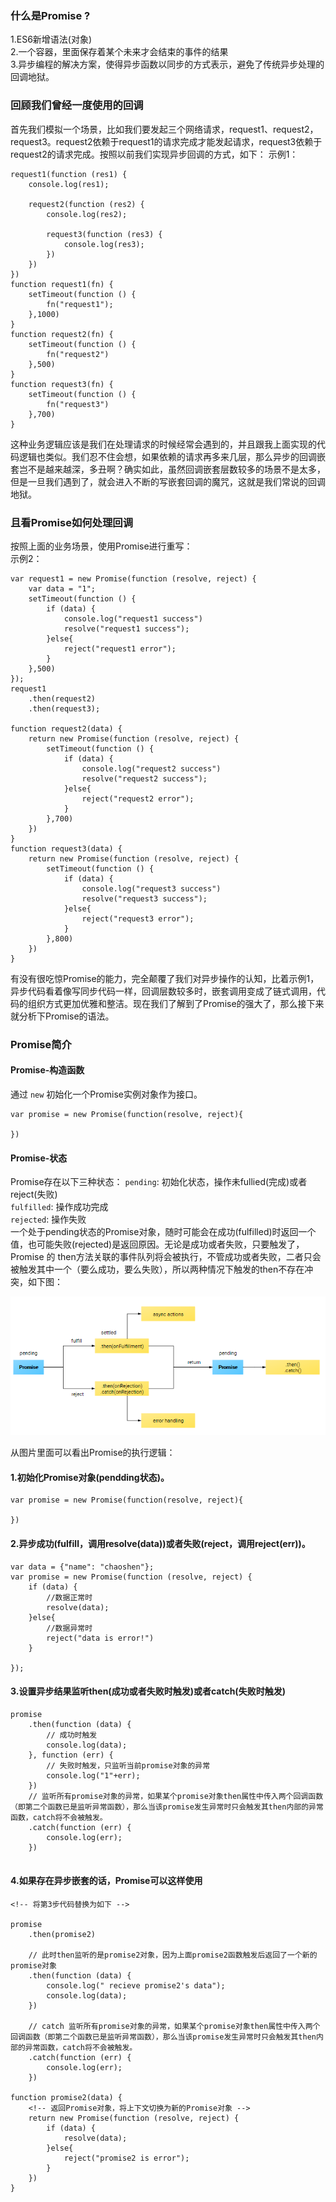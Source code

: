 ### 什么是Promise ?
1.ES6新增语法(对象)  
2.一个容器，里面保存着某个未来才会结束的事件的结果   
3.异步编程的解决方案，使得异步函数以同步的方式表示，避免了传统异步处理的回调地狱。    

### 回顾我们曾经一度使用的回调
首先我们模拟一个场景，比如我们要发起三个网络请求，request1、request2，request3。request2依赖于request1的请求完成才能发起请求，request3依赖于request2的请求完成。按照以前我们实现异步回调的方式，如下：
示例1：   
```
request1(function (res1) {
	console.log(res1);

	request2(function (res2) {
		console.log(res2);

		request3(function (res3) {
			console.log(res3);
		})
	})
})
function request1(fn) {		
	setTimeout(function () {
		fn("request1");
	},1000)		
}
function request2(fn) {
	setTimeout(function () {
		fn("request2")
	},500)				
}
function request3(fn) {
	setTimeout(function () {
		fn("request3")
	},700)	
}
```
这种业务逻辑应该是我们在处理请求的时候经常会遇到的，并且跟我上面实现的代码逻辑也类似。我们忍不住会想，如果依赖的请求再多来几层，那么异步的回调嵌套岂不是越来越深，多丑啊？确实如此，虽然回调嵌套层数较多的场景不是太多，但是一旦我们遇到了，就会进入不断的写嵌套回调的魔咒，这就是我们常说的回调地狱。

### 且看Promise如何处理回调

按照上面的业务场景，使用Promise进行重写：    
示例2：
```
var request1 = new Promise(function (resolve, reject) {
	var data = "1";
	setTimeout(function () {
		if (data) {
			console.log("request1 success")
			resolve("request1 success");
		}else{
			reject("request1 error");
		}
	},500)
});
request1
	.then(request2)
	.then(request3);
	
function request2(data) {
	return new Promise(function (resolve, reject) {
		setTimeout(function () {
			if (data) {
				console.log("request2 success")
				resolve("request2 success");
			}else{
				reject("request2 error");
			}
		},700)
	})	
}
function request3(data) {
	return new Promise(function (resolve, reject) {
		setTimeout(function () {
			if (data) {
				console.log("request3 success")
				resolve("request3 success");
			}else{
				reject("request3 error");
			}
		},800)
	})	
}
```
有没有很吃惊Promise的能力，完全颠覆了我们对异步操作的认知，比着示例1，异步代码看着像写同步代码一样，回调层数较多时，嵌套调用变成了链式调用，代码的组织方式更加优雅和整洁。现在我们了解到了Promise的强大了，那么接下来就分析下Promise的语法。

### Promise简介
#### Promise-构造函数
通过 `new` 初始化一个Promise实例对象作为接口。

```
var promise = new Promise(function(resolve, reject){

})
```
#### Promise-状态
Promise存在以下三种状态：
`pending`: 初始化状态，操作未fullied(完成)或者reject(失败)   
`fulfilled`: 操作成功完成   
`rejected`: 操作失败   
一个处于pending状态的Promise对象，随时可能会在成功(fulfilled)时返回一个值，也可能失败(rejected)是返回原因。无论是成功或者失败，只要触发了，Promise 的 then方法关联的事件队列将会被执行，不管成功或者失败，二者只会被触发其中一个（要么成功，要么失败），所以两种情况下触发的then不存在冲突，如下图：

<img src="../images/promise.png">

从图片里面可以看出Promise的执行逻辑：   
#### 1.初始化Promise对象(pendding状态)。
```
var promise = new Promise(function(resolve, reject){

})
```   
#### 2.异步成功(fulfill，调用resolve(data))或者失败(reject，调用reject(err))。
```
var data = {"name": "chaoshen"};
var promise = new Promise(function (resolve, reject) {
	if (data) {
		//数据正常时
		resolve(data);
	}else{
		//数据异常时
		reject("data is error!")
	}

});

```   
#### 3.设置异步结果监听then(成功或者失败时触发)或者catch(失败时触发)
```
promise
	.then(function (data) {
		// 成功时触发
		console.log(data);
	}, function (err) {
		// 失败时触发，只监听当前promise对象的异常
		console.log("1"+err);
	})
	// 监听所有promise对象的异常，如果某个promise对象then属性中传入两个回调函数（即第二个函数已是监听异常函数），那么当该promise发生异常时只会触发其then内部的异常函数，catch将不会被触发。
	.catch(function (err) {
		console.log(err);
	})


```

#### 4.如果存在异步嵌套的话，Promise可以这样使用
```
<!-- 将第3步代码替换为如下 -->

promise
	.then(promise2)

	// 此时then监听的是promise2对象，因为上面promise2函数触发后返回了一个新的promise对象
	.then(function (data) {
		console.log(" recieve promise2's data");
		console.log(data);
	})

	// catch 监听所有promise对象的异常，如果某个promise对象then属性中传入两个回调函数（即第二个函数已是监听异常函数），那么当该promise发生异常时只会触发其then内部的异常函数，catch将不会被触发。
	.catch(function (err) {
		console.log(err);
	})

function promise2(data) {
	<!-- 返回Promise对象，将上下文切换为新的Promise对象 -->
	return new Promise(function (resolve, reject) {
		if (data) {
			resolve(data);
		}else{
			reject("promise2 is error");
		}
	})
}

```







